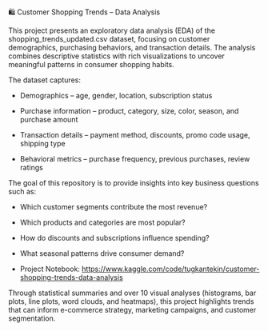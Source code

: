 🛍️ Customer Shopping Trends – Data Analysis

This project presents an exploratory data analysis (EDA) of the shopping_trends_updated.csv dataset, focusing on customer demographics, purchasing behaviors, and transaction details. The analysis combines descriptive statistics with rich visualizations to uncover meaningful patterns in consumer shopping habits.

The dataset captures:
* Demographics – age, gender, location, subscription status

* Purchase information – product, category, size, color, season, and purchase amount

* Transaction details – payment method, discounts, promo code usage, shipping type

* Behavioral metrics – purchase frequency, previous purchases, review ratings

The goal of this repository is to provide insights into key business questions such as:

* Which customer segments contribute the most revenue?

* Which products and categories are most popular?

* How do discounts and subscriptions influence spending?

* What seasonal patterns drive consumer demand?

* Project Notebook: https://www.kaggle.com/code/tugkantekin/customer-shopping-trends-data-analysis

Through statistical summaries and over 10 visual analyses (histograms, bar plots, line plots, word clouds, and heatmaps), this project highlights trends that can inform e-commerce strategy, marketing campaigns, and customer segmentation.
